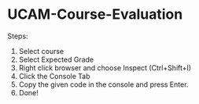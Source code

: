 # UCAM-Course-Evaluation

Steps:
1. Select course
2. Select Expected Grade
3. Right click browser and choose Inspect (Ctrl+Shift+I)
4. Click the Console Tab
5. Copy the given code in the console and press Enter.
6. Done!
